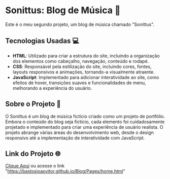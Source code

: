 # Sonittus: Blog de Música 🎵

Este é o meu segundo projeto, um blog de música chamado "Sonittus".

## Tecnologias Usadas 💻

- **HTML**: Utilizado para criar a estrutura do site, incluindo a organização dos elementos como cabeçalho, navegação, conteúdo e rodapé.
- **CSS**: Responsável pela estilização do site, incluindo cores, fontes, layouts responsivos e animações, tornando-a visualmente atraente.
- **JavaScript**: Implementado para adicionar interatividade ao site, como efeitos de hover, transições suaves e funcionalidades de menu, melhorando a experiência do usuário.

## Sobre o Projeto 📝

O Sonittus é um blog de música fictício criado como um projeto de portfólio. Embora o conteúdo do blog seja fictício, cada elemento foi cuidadosamente projetado e implementado para criar uma experiência de usuário realista. O projeto abrange várias áreas do desenvolvimento web, desde o design responsivo até a implementação de interatividade com JavaScript.

## Link do Projeto 🌐

[Clique Aqui](https://bastosjoaovitor.github.io/Blog/Pages/home.html) ou acesse o link "https://bastosjoaovitor.github.io/Blog/Pages/home.html"